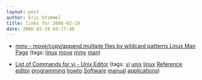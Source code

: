 ```yaml
---
layout: post
author: Eric Stimmel
title: links for 2006-02-19
date: 2006-02-19 03:17:48
--- 
```



* [mmv - move/copy/append multiple files by wildcard patterns Linux Man Page][]
    (tags: [linux][] [move][] [mmv][] [man][])
* [List of Commands for vi - Unix Editor][]
    (tags: [vi][] [unix][] [linux][] [Reference][] [editor][] [programming][] [howto][] [Software][] [manual][] [applications][])

  [mmv - move/copy/append multiple files by wildcard patterns Linux Man Page]: http://linux.com.hk/penguin/man/1/mmv.html
  [linux]: http://del.icio.us/estimmel/linux
  [move]: http://del.icio.us/estimmel/move
  [mmv]: http://del.icio.us/estimmel/mmv
  [man]: http://del.icio.us/estimmel/man
  [List of Commands for vi - Unix Editor]: http://www.chem.brown.edu/instructions/vi.html
  [vi]: http://del.icio.us/estimmel/vi
  [unix]: http://del.icio.us/estimmel/unix
  [Reference]: http://del.icio.us/estimmel/Reference
  [editor]: http://del.icio.us/estimmel/editor
  [programming]: http://del.icio.us/estimmel/programming
  [howto]: http://del.icio.us/estimmel/howto
  [Software]: http://del.icio.us/estimmel/Software
  [manual]: http://del.icio.us/estimmel/manual
  [applications]: http://del.icio.us/estimmel/applications

